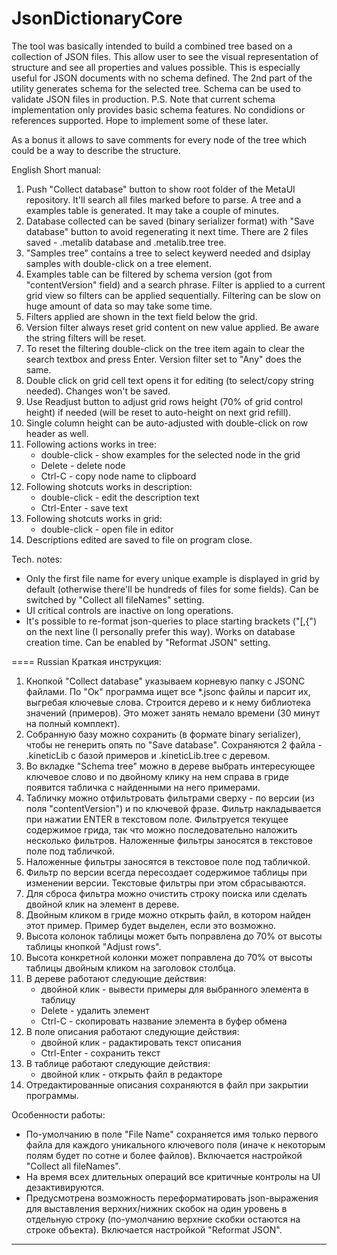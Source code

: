 # JsonDictionaryCore

The tool was basically intended to build a combined tree based on a collection of JSON files. This allow user to see the visual representation of structure and see all properties and values possible. This is especially useful for JSON documents with no schema defined.
The 2nd part of the utility generates schema for the selected tree. Schema can be used to validate JSON files in production.
P.S. Note that current schema implementation only provides basic schema features. No condidions or references supported. Hope to implement some of these later.

As a bonus it allows to save comments for every node of the tree which could be a way to describe the structure.

English
Short manual:
1) Push "Collect database" button to show root folder of the MetaUI repository. It'll search all files marked before to parse. A tree and a examples table is generated. It may take a couple of minutes.
2) Database collected can be saved (binary serializer format) with "Save database" button to avoid regenerating it next time. There are 2 files saved - .metalib database and .metalib.tree tree.
3) "Samples tree" contains a tree to select keywerd needed and dsiplay samples with double-click on a tree element.
4) Examples table can be filtered by schema version (got from "contentVersion" field) and a search phrase. Filter is applied to a current grid view so filters can be applied sequentially. Filtering can be slow on huge amount of data so may take some time.
5) Filters applied are shown in the text field below the grid.
6) Version filter always reset grid content on new value applied. Be aware the string filters will be reset.
7) To reset the filtering double-click on the tree item again to clear the search textbox and press Enter. Version filter set to "Any" does the same.
8) Double click on grid cell text opens it for editing (to select/copy string needed). Changes won't be saved.
9) Use Readjust button to adjust grid rows height (70% of grid control height) if needed (will be reset to auto-height on next grid refill).
10) Single column height can be auto-adjusted with double-click on row header as well.
11) Following actions works in tree:
    - double-click - show examples for the selected node in the grid
    - Delete - delete node
    - Ctrl-C - copy node name to clipboard
12) Following shotcuts works in description:
    - double-click - edit the description text
    - Ctrl-Enter - save text
13) Following shotcuts works in grid:
    - double-click - open file in editor
14) Descriptions edited are saved to file on program close.

Tech. notes:
- Only the first file name for every unique example is displayed in grid by default (otherwise there'll be hundreds of files for some fields). Can be switched by "Collect all fileNames" setting.
- UI critical controls are inactive on long operations.
- It's possible to re-format json-queries to place starting brackets ("[,{") on the next line (I personally prefer this way). Works on database creation time. Can be enabled by "Reformat JSON" setting.

====
Russian
Краткая инструкция:
1) Кнопкой "Collect database" указываем корневую папку с JSONC файлами. По "Ок" программа ищет все *.jsonc файлы и парсит их, выгребая ключевые слова. Строится дерево и к нему библиотека значений (примеров). Это может занять немало времени (30 минут на полный комплект).
2) Собранную базу можно сохранить (в формате binary serializer), чтобы не генерить опять по "Save database". Сохраняются 2 файла - .kineticLib с базой примеров и .kineticLib.tree с деревом.
3) Во вкладке "Schema tree" можно в дереве выбрать интересующее ключевое слово и по двойному клику на нем справа в гриде появится табличка с найденными на него примерами.
4) Табличку можно отфильтровать фильтрами сверху - по версии (из поля "contentVersion") и по ключевой фразе. Фильтр накладывается при нажатии ENTER в текстовом поле. Фильтруется текущее содержимое грида, так что можно последовательно наложить несколько фильтров. Наложенные фильтры заносятся в текстовое поле под табличкой.
5) Наложенные фильтры заносятся в текстовое поле под табличкой.
6) Фильтр по версии всегда пересоздает содержимое таблицы при изменении версии. Текстовые фильтры при этом сбрасываются.
7) Для сброса фильтра можно очистить строку поиска или сделать двойной клик на элемент в дереве.
8) Двойным кликом в гриде можно открыть файл, в котором найден этот пример. Пример будет выделен, если это возможно.
9) Высота колонок таблицы может быть поправлена до 70% от высоты таблицы кнопкой "Adjust rows".
10) Высота конкретной колонки может поправлена до 70% от высоты таблицы двойным кликом на заголовок столбца.
11) В дереве работают следующие действия:
    - двойной клик - вывести примеры для выбранного элемента в таблицу
    - Delete - удалить элемент
    - Ctrl-C - скопировать название элемента в буфер обмена
12) В поле описания работают следующие действия:
    - двойной клик - радактировать текст описания
    - Ctrl-Enter - сохранить текст
13) В таблице работают следующие действия:
    - двойной клик - открыть файл в редакторе
14) Отредактированные описания сохраняются в файл при закрытии программы.

Особенности работы:
- По-умолчанию в поле "File Name" сохраняется имя только первого файла для каждого уникального ключевого поля (иначе к некоторым полям будет по сотне и более файлов).  Включается настройкой "Collect all fileNames".
- На время всех длительных операций все критичные контролы на UI дезактивируются.
- Предусмотрена возможность переформатировать json-выражения для выставления верхних/нижних скобок на один уровень в отдельную строку (по-умолчанию верхние скобки остаются на строке объекта). Включается настройкой "Reformat JSON".

----
